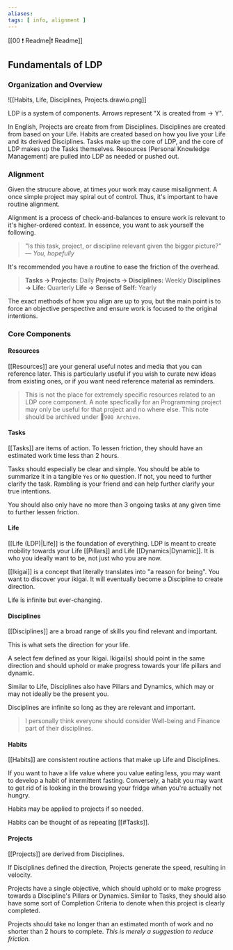 ```yaml
---
aliases: 
tags: [ info, alignment ]
---
```

[[00 ❗ Readme|❗ Readme]]
## Fundamentals of LDP
### Organization and Overview
![[Habits, Life, Disciplines, Projects.drawio.png]]

LDP is a system of components. Arrows represent "X is created from $\rightarrow$ Y". 

In English, Projects are create from from Disciplines. Disciplines are created from based on your Life. Habits are created based on how you live your Life and its derived Disciplines. Tasks make up the core of LDP, and the core of LDP makes up the Tasks themselves. Resources (Personal Knowledge Management) are pulled into LDP as needed or pushed out.

### Alignment
Given the strucure above, at times your work may cause misalignment. A once simple project may spiral out of control. Thus, it's important to have routine alignment.

Alignment is a process of check-and-balances to ensure work is relevant to it's higher-ordered context. In essence, you want to ask yourself the following.

> "Is this task, project, or discipline relevant given the bigger picture?" 
> — <cite>You, hopefully</cite>

It's recommended you have a routine to ease the friction of the overhead.

> **Tasks $\rightarrow$ Projects:** Daily
> **Projects $\rightarrow$ Disciplines:** Weekly
> **Disciplines $\rightarrow$ Life:** Quarterly
> **Life $\rightarrow$ Sense of Self:** Yearly

The exact methods of how you align are up to you, but the main point is to force an objective perspective and ensure work is focused to the original intentions.

### Core Components
#### Resources
[[Resources]] are your general useful notes and media that you can reference later. This is particularly useful if you wish to curate new ideas from existing ones, or if you want need reference material as reminders.

> This is not the place for extremely specific resources related to an LDP core component. A note specfically for an Programming project may only be useful for that project and no where else. This note should be archived under 📁`900 Archive`.

#### Tasks
[[Tasks]] are items of action. To lessen friction, they should have an estimated work time less than 2 hours.

Tasks should especially be clear and simple. You should be able to summarize it in a tangible `Yes` or `No` question. If not, you need to further clarify the task. Rambling is your friend and can help further clarify your true intentions.

You should also only have no more than 3 ongoing tasks at any given time to further lessen friction. 

#### Life
[[Life (LDP)|Life]] is the foundation of everything. LDP is meant to create mobility towards your Life [[Pillars]] and Life [[Dynamics|Dynamic]]. It is who you ideally want to be, not just who you are now.

[[Ikigai]] is a concept that literally translates into "a reason for being". You want to discover your ikigai. It will eventually become a Discipline to create direction.

Life is infinite but ever-changing.

#### Disciplines
[[Disciplines]] are a broad range of skills you find relevant and important. 

This is what sets the direction for your life.

A select few defined as your Ikigai. Ikigai(s) should point in the same direction and should uphold or make progress towards your life pillars and dynamic.

Similar to Life, Disciplines also have Pillars and Dynamics, which may or may not ideally be the present you. 

Disciplines are infinite so long as they are relevant and important.

> I personally think everyone should consider Well-being and Finance part of their disciplines.

#### Habits
[[Habits]] are consistent routine actions that make up Life and Disciplines.

If you want to have a life value where you value eating less, you may want to develop a habit of intermittent fasting. Conversely, a habit you may want to get rid of is looking in the browsing your fridge when you're actually not hungry.

Habits may be applied to projects if so needed.

Habits can be thought of as repeating [[#Tasks]].

#### Projects
[[Projects]] are derived from Disciplines. 

If Disciplines defined the direction, Projects generate the speed, resulting in velocity.

Projects have a single objective, which should uphold or to make progress towards a Discipline's Pillars or Dynamics. Similar to Tasks, they should also have some sort of Completion Criteria to denote when this project is clearly completed.

Projects should take no longer than an estimated month of work and no shorter than 2 hours to complete. *This is merely a suggestion to reduce friction.*
